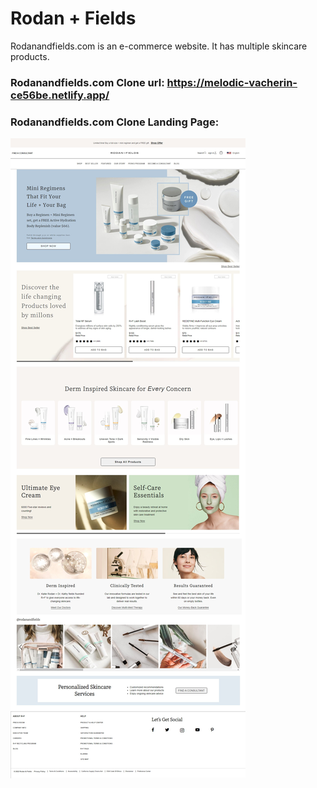 # Rodan + Fields
Rodanandfields.com is an e-commerce website. It has multiple skincare products.
### Rodanandfields.com Clone url: https://melodic-vacherin-ce56be.netlify.app/
### Rodanandfields.com Clone Landing Page:
![Landing_page](https://github.com/RishiRanjan-01/RodanFields/blob/0df042358c19c55cedc0321b5447528c673ecc71/RodanandFields%20images/screenshot.png)
